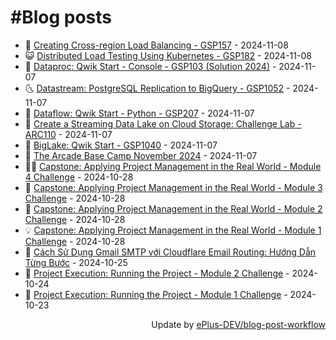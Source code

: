 # #Blog posts
<!-- BLOG-POST-LIST:START -->
- 🧰 [Creating Cross-region Load Balancing - GSP157](https://eplus.dev/creating-cross-region-load-balancing-gsp157) - 2024-11-08
- 😺 [Distributed Load Testing Using Kubernetes - GSP182](https://eplus.dev/distributed-load-testing-using-kubernetes-gsp182) - 2024-11-08
- 🗽 [Dataproc: Qwik Start - Console - GSP103 &lpar;Solution 2024&rpar;](https://eplus.dev/dataproc-qwik-start-console-gsp103-solution-2024) - 2024-11-07
- 🌜 [Datastream: PostgreSQL Replication to BigQuery - GSP1052](https://eplus.dev/datastream-postgresql-replication-to-bigquery-gsp1052) - 2024-11-07
- 📝 [Dataflow: Qwik Start - Python - GSP207](https://eplus.dev/dataflow-qwik-start-python-gsp207) - 2024-11-07
- 🚀 [Create a Streaming Data Lake on Cloud Storage: Challenge Lab - ARC110](https://eplus.dev/create-a-streaming-data-lake-on-cloud-storage-challenge-lab-arc110) - 2024-11-07
- 💼 [BigLake: Qwik Start - GSP1040](https://eplus.dev/biglake-qwik-start-gsp1040) - 2024-11-07
- 🦣 [The Arcade Base Camp November 2024](https://eplus.dev/the-arcade-base-camp-november-2024) - 2024-11-07
- 👨‍🏫 [Capstone: Applying Project Management in the Real World - Module 4 Challenge](https://eplus.dev/capstone-applying-project-management-in-the-real-world-module-4-challenge) - 2024-10-28
- 🔭 [Capstone: Applying Project Management in the Real World - Module 3 Challenge](https://eplus.dev/capstone-applying-project-management-in-the-real-world-module-3-challenge) - 2024-10-28
- 🤡 [Capstone: Applying Project Management in the Real World - Module 2 Challenge](https://eplus.dev/capstone-applying-project-management-in-the-real-world-module-2-challenge) - 2024-10-28
- 💡 [Capstone: Applying Project Management in the Real World - Module 1 Challenge](https://eplus.dev/capstone-applying-project-management-in-the-real-world-module-1-challenge) - 2024-10-28
- 🦣 [Cách Sử Dụng Gmail SMTP với Cloudflare Email Routing: Hướng Dẫn Từng Bước](https://eplus.dev/cach-su-dung-gmail-smtp-voi-cloudflare-email-routing-huong-dan-tung-buoc) - 2024-10-25
- 💪 [Project Execution: Running the Project - Module 2 Challenge](https://eplus.dev/project-execution-running-the-project-module-2-challenge) - 2024-10-24
- 🤡 [Project Execution: Running the Project - Module 1 Challenge](https://eplus.dev/project-execution-running-the-project-module-1-challenge) - 2024-10-23<!-- BLOG-POST-LIST:END -->
<div align="right">
  Update by <a target="_blank"
    href="https://github.com/ePlus-DEV/blog-post-workflow">ePlus-DEV/blog-post-workflow</a>
</div>
